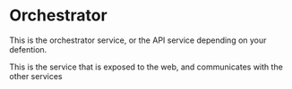 # Orchestrator

This is the orchestrator service, or the API service depending on your defention.

This is the service that is exposed to the web, and communicates with the other  services
